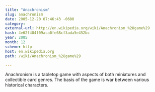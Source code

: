 ```yaml
---
title: "Anachronism"
slug: anachronism
date: 2005-12-20 07:46:43 -0600
category: 
external-url: http://en.wikipedia.org/wiki/Anachronism_%28game%29
hash: 4e62f484f09aca0fe68cf3ada5e452bc
year: 2005
month: 12
scheme: http
host: en.wikipedia.org
path: /wiki/Anachronism_%28game%29

---
```


Anachronism is a tabletop game with aspects of both miniatures and collectible card genres. The basis of the game is war between various historical characters.
